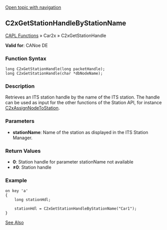 [Open topic with navigation](../../../../../CANoeDEFamily.htm#Topics/CAPLFunctions/Car2x/Functions/CAPLfunctionC2xGetStationHandleByStationName.md)

## C2xGetStationHandleByStationName

[CAPL Functions](../../CAPLfunctions.md) » Car2x » C2xGetStationHandle

**Valid for**: CANoe DE

### Function Syntax

```plaintext
long C2xGetStationHandle(long packetHandle);
long C2xGetStationHandle(char *dbNodeName);
```

### Description

Retrieves an ITS station handle by the name of the ITS station. The handle can be used as input for the other functions of the Station API, for instance [C2xAssignNodeToStation](CAPLfunctionC2xAssignNodeToStation.md).

### Parameters

- **stationName**: Name of the station as displayed in the ITS Station Manager.

### Return Values

- **0**: Station handle for parameter stationName not available
- **≠0**: Station handle

### Example

```plaintext
on key 'a'
{
    long stationHdl;

    stationHdl = C2xGetStationHandleByStationName("Car1");
}
```

[See Also](javascript:void(0);)
